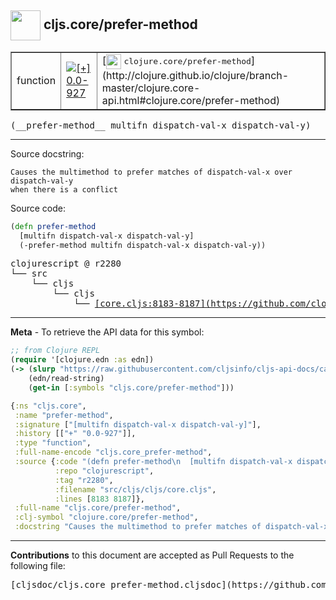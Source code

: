 ## <img width="48px" valign="middle" src="http://i.imgur.com/Hi20huC.png"> cljs.core/prefer-method

 <table border="1">
<tr>

<td>function</td>
<td><a href="https://github.com/cljsinfo/cljs-api-docs/tree/0.0-927"><img valign="middle" alt="[+] 0.0-927" src="https://img.shields.io/badge/+-0.0--927-lightgrey.svg"></a> </td>
<td>
[<img height="24px" valign="middle" src="http://i.imgur.com/1GjPKvB.png"> <samp>clojure.core/prefer-method</samp>](http://clojure.github.io/clojure/branch-master/clojure.core-api.html#clojure.core/prefer-method)
</td>
</tr>
</table>

 <samp>
(__prefer-method__ multifn dispatch-val-x dispatch-val-y)<br>
</samp>

---




Source docstring:

```
Causes the multimethod to prefer matches of dispatch-val-x over dispatch-val-y
when there is a conflict
```

Source code:

```clj
(defn prefer-method
  [multifn dispatch-val-x dispatch-val-y]
  (-prefer-method multifn dispatch-val-x dispatch-val-y))
```

 <pre>
clojurescript @ r2280
└── src
    └── cljs
        └── cljs
            └── <ins>[core.cljs:8183-8187](https://github.com/clojure/clojurescript/blob/r2280/src/cljs/cljs/core.cljs#L8183-L8187)</ins>
</pre>


---

__Meta__ - To retrieve the API data for this symbol:

```clj
;; from Clojure REPL
(require '[clojure.edn :as edn])
(-> (slurp "https://raw.githubusercontent.com/cljsinfo/cljs-api-docs/catalog/cljs-api.edn")
    (edn/read-string)
    (get-in [:symbols "cljs.core/prefer-method"]))
```

```clj
{:ns "cljs.core",
 :name "prefer-method",
 :signature ["[multifn dispatch-val-x dispatch-val-y]"],
 :history [["+" "0.0-927"]],
 :type "function",
 :full-name-encode "cljs.core_prefer-method",
 :source {:code "(defn prefer-method\n  [multifn dispatch-val-x dispatch-val-y]\n  (-prefer-method multifn dispatch-val-x dispatch-val-y))",
          :repo "clojurescript",
          :tag "r2280",
          :filename "src/cljs/cljs/core.cljs",
          :lines [8183 8187]},
 :full-name "cljs.core/prefer-method",
 :clj-symbol "clojure.core/prefer-method",
 :docstring "Causes the multimethod to prefer matches of dispatch-val-x over dispatch-val-y\nwhen there is a conflict"}

```

---

__Contributions__ to this document are accepted as Pull Requests to the following file:

 <pre>
[cljsdoc/cljs.core_prefer-method.cljsdoc](https://github.com/cljsinfo/cljs-api-docs/blob/master/cljsdoc/cljs.core_prefer-method.cljsdoc)
</pre>

